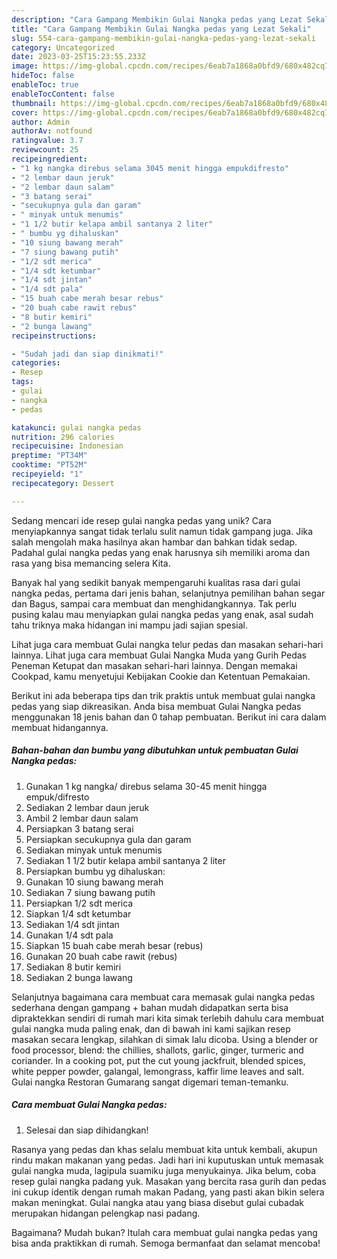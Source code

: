```yaml
---
description: "Cara Gampang Membikin Gulai Nangka pedas yang Lezat Sekali"
title: "Cara Gampang Membikin Gulai Nangka pedas yang Lezat Sekali"
slug: 554-cara-gampang-membikin-gulai-nangka-pedas-yang-lezat-sekali
category: Uncategorized
date: 2023-03-25T15:23:55.233Z
image: https://img-global.cpcdn.com/recipes/6eab7a1868a0bfd9/680x482cq70/gulai-nangka-pedas-foto-resep-utama.jpg
hideToc: false
enableToc: true
enableTocContent: false
thumbnail: https://img-global.cpcdn.com/recipes/6eab7a1868a0bfd9/680x482cq70/gulai-nangka-pedas-foto-resep-utama.jpg
cover: https://img-global.cpcdn.com/recipes/6eab7a1868a0bfd9/680x482cq70/gulai-nangka-pedas-foto-resep-utama.jpg
author: Admin
authorAv: notfound
ratingvalue: 3.7
reviewcount: 25
recipeingredient:
- "1 kg nangka direbus selama 3045 menit hingga empukdifresto"
- "2 lembar daun jeruk"
- "2 lembar daun salam"
- "3 batang serai"
- "secukupnya gula dan garam"
- " minyak untuk menumis"
- "1 1/2 butir kelapa ambil santanya 2 liter"
- " bumbu yg dihaluskan"
- "10 siung bawang merah"
- "7 siung bawang putih"
- "1/2 sdt merica"
- "1/4 sdt ketumbar"
- "1/4 sdt jintan"
- "1/4 sdt pala"
- "15 buah cabe merah besar rebus"
- "20 buah cabe rawit rebus"
- "8 butir kemiri"
- "2 bunga lawang"
recipeinstructions:

- "Sudah jadi dan siap dinikmati!"
categories:
- Resep
tags:
- gulai
- nangka
- pedas

katakunci: gulai nangka pedas 
nutrition: 296 calories
recipecuisine: Indonesian
preptime: "PT34M"
cooktime: "PT52M"
recipeyield: "1"
recipecategory: Dessert

---
```





Sedang mencari ide resep gulai nangka pedas yang unik? Cara menyiapkannya sangat tidak terlalu sulit namun tidak gampang juga. Jika salah mengolah maka hasilnya akan hambar dan bahkan tidak sedap. Padahal gulai nangka pedas yang enak harusnya sih memiliki aroma dan rasa yang bisa memancing selera Kita.





Banyak hal yang sedikit banyak mempengaruhi kualitas rasa dari gulai nangka pedas, pertama dari jenis bahan, selanjutnya pemilihan bahan segar dan Bagus, sampai cara membuat dan menghidangkannya. Tak perlu pusing kalau mau menyiapkan gulai nangka pedas yang enak,      asal sudah tahu triknya maka hidangan ini mampu jadi sajian spesial.














Lihat juga cara membuat Gulai nangka telur pedas dan masakan sehari-hari lainnya. Lihat juga cara membuat Gulai Nangka Muda yang Gurih Pedas Peneman Ketupat dan masakan sehari-hari lainnya. Dengan memakai Cookpad, kamu menyetujui Kebijakan Cookie dan Ketentuan Pemakaian.






Berikut ini ada beberapa tips dan trik praktis untuk membuat gulai nangka pedas yang siap dikreasikan. Anda bisa membuat Gulai Nangka pedas menggunakan 18 jenis bahan dan 0 tahap pembuatan. Berikut ini cara dalam membuat hidangannya.

<!--inarticleads1-->

##### Bahan-bahan dan bumbu yang dibutuhkan untuk pembuatan Gulai Nangka pedas:

1. Gunakan 1 kg nangka/ direbus selama 30-45 menit hingga empuk/difresto
1. Sediakan 2 lembar daun jeruk
1. Ambil 2 lembar daun salam
1. Persiapkan 3 batang serai
1. Persiapkan secukupnya gula dan garam
1. Sediakan  minyak untuk menumis
1. Sediakan 1 1/2 butir kelapa ambil santanya 2 liter
1. Persiapkan  bumbu yg dihaluskan:
1. Gunakan 10 siung bawang merah
1. Sediakan 7 siung bawang putih
1. Persiapkan 1/2 sdt merica
1. Siapkan 1/4 sdt ketumbar
1. Sediakan 1/4 sdt jintan
1. Gunakan 1/4 sdt pala
1. Siapkan 15 buah cabe merah besar (rebus)
1. Gunakan 20 buah cabe rawit (rebus)
1. Sediakan 8 butir kemiri
1. Sediakan 2 bunga lawang


Selanjutnya bagaimana cara membuat cara memasak gulai nangka pedas sederhana dengan gampang + bahan mudah didapatkan serta bisa dipraktekkan sendiri di rumah mari kita simak terlebih dahulu cara membuat gulai nangka muda paling enak, dan di bawah ini kami sajikan resep masakan secara lengkap, silahkan di simak lalu dicoba. Using a blender or food processor, blend: the chillies, shallots, garlic, ginger, turmeric and coriander. In a cooking pot, put the cut young jackfruit, blended spices, white pepper powder, galangal, lemongrass, kaffir lime leaves and salt. Gulai nangka Restoran Gumarang sangat digemari teman-temanku. 

<!--inarticleads2-->

##### Cara membuat Gulai Nangka pedas:


1. Selesai dan siap dihidangkan!

Rasanya yang pedas dan khas selalu membuat kita untuk kembali, akupun rindu makan makanan yang pedas. Jadi hari ini kuputuskan untuk memasak gulai nangka muda, lagipula suamiku juga menyukainya. Jika belum, coba resep gulai nangka padang yuk. Masakan yang bercita rasa gurih dan pedas ini cukup identik dengan rumah makan Padang, yang pasti akan bikin selera makan meningkat. Gulai nangka atau yang biasa disebut gulai cubadak merupakan hidangan pelengkap nasi padang. 

Bagaimana? Mudah bukan? Itulah cara membuat gulai nangka pedas yang bisa anda praktikkan di rumah. Semoga bermanfaat dan selamat mencoba!
